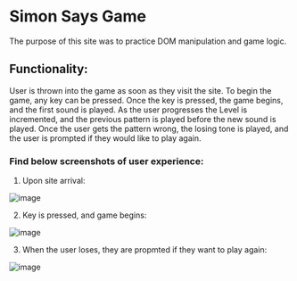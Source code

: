 # Simon Says Game

The purpose of this site was to practice DOM manipulation and game logic. 

## Functionality: 

User is thrown into the game as soon as they visit the site. To begin the game, any key can be pressed. 
Once the key is pressed, the game begins, and the first sound is played. As the user progresses the Level is incremented, and the previous pattern is played before the new sound is played. Once the user gets the pattern wrong, the losing tone is played, and the user is prompted if they would like to play again. 

### Find below screenshots of user experience: 

1. Upon site arrival: 

![image](https://user-images.githubusercontent.com/17749621/114933092-eb9aa780-9dfd-11eb-8a54-973c0713b502.png)

2. Key is pressed, and game begins: 

![image](https://user-images.githubusercontent.com/17749621/114933171-010fd180-9dfe-11eb-91b1-589644d504ad.png)

3. When the user loses, they are propmted if they want to play again: 

![image](https://user-images.githubusercontent.com/17749621/114933273-1a188280-9dfe-11eb-8c27-9d8605b51c80.png)
